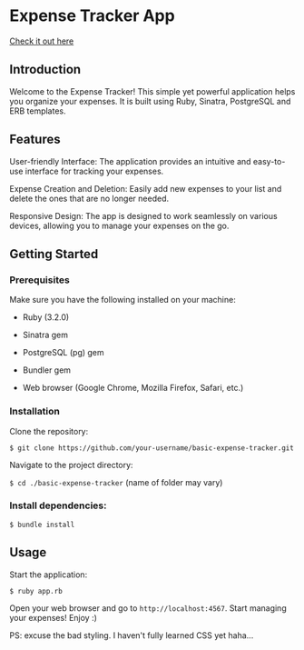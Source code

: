 # Expense Tracker App

[Check it out here](https://basic-expense-tracker-app-5ae17648190e.herokuapp.com)

## Introduction

Welcome to the Expense Tracker! This simple yet powerful application helps you organize your expenses. It is built using Ruby, Sinatra, PostgreSQL and ERB templates.

## Features

User-friendly Interface: The application provides an intuitive and easy-to-use interface for tracking your expenses.

Expense Creation and Deletion: Easily add new expenses to your list and delete the ones that are no longer needed.

Responsive Design: The app is designed to work seamlessly on various devices, allowing you to manage your expenses on the go.

## Getting Started

### Prerequisites

Make sure you have the following installed on your machine:

- Ruby (3.2.0)

- Sinatra gem

- PostgreSQL (pg) gem

- Bundler gem

- Web browser (Google Chrome, Mozilla Firefox, Safari, etc.)

### Installation

Clone the repository:

`$ git clone https://github.com/your-username/basic-expense-tracker.git`

Navigate to the project directory:

`$ cd ./basic-expense-tracker` (name of folder may vary)

### Install dependencies:

`$ bundle install`

## Usage

Start the application:

`$ ruby app.rb`

Open your web browser and go to `http://localhost:4567`. Start managing your expenses! Enjoy :)

PS: excuse the bad styling. I haven't fully learned CSS yet haha...
